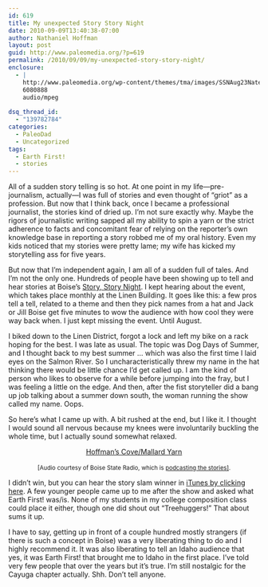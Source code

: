 ```yaml
---
id: 619
title: My unexpected Story Story Night
date: 2010-09-09T13:40:38-07:00
author: Nathaniel Hoffman
layout: post
guid: http://www.paleomedia.org/?p=619
permalink: /2010/09/09/my-unexpected-story-story-night/
enclosure:
  - |
    http://www.paleomedia.org/wp-content/themes/tma/images/SSNAug23Nate-Hoffman.mp3
    6080888
    audio/mpeg
    
dsq_thread_id:
  - "139782784"
categories:
  - PaleoDad
  - Uncategorized
tags:
  - Earth First!
  - stories
---
```

All of a sudden story telling is so hot. At one point in my life—pre-journalism, actually—I was full of stories and even thought of &#8220;griot&#8221; as a profession. But now that I think back, once I became a professional journalist, the stories kind of dried up. I&#8217;m not sure exactly why. Maybe the rigors of journalistic writing sapped all my ability to spin a yarn or the strict adherence to facts and concomitant fear of relying on the reporter&#8217;s own knowledge base in reporting a story robbed me of my oral history. Even my kids noticed that my stories were pretty lame; my wife has kicked my storytelling ass for five years.

But now that I&#8217;m independent again, I am all of a sudden full of tales. And I&#8217;m not the only one. Hundreds of people have been showing up to tell and hear stories at Boise&#8217;s [Story, Story Night](http://www.storystorynight.org/press/page/2/). I kept hearing about the event, which takes place monthly at the Linen Building. It goes like this: a few pros tell a tell, related to a theme and then they pick names from a hat and Jack or Jill Boise get five minutes to wow the audience with how cool they were way back when. I just kept missing the event. Until August.

I biked down to the Linen District, forgot a lock and left my bike on a rack hoping for the best. I was late as usual. The topic was Dog Days of Summer, and I thought back to my best summer &#8230; which was also the first time I laid eyes on the Salmon River. So I uncharacteristically threw my name in the hat thinking there would be little chance I&#8217;d get called up. I am the kind of person who likes to observe for a while before jumping into the fray, but I was feeling a little on the edge. And then, after the fist storyteller did a bang up job talking about a summer down south, the woman running the show called my name. Oops.

So here&#8217;s what I came up with. A bit rushed at the end, but I like it. I thought I would sound all nervous because my knees were involuntarily buckling the whole time, but I actually sound somewhat relaxed. 

<center>
  <a href='http://www.paleomedia.org/wp-content/themes/tma/images/SSNAug23Nate-Hoffman.mp3'>Hoffman&#8217;s Cove/Mallard Yarn</a>
</center>

<center>
  <br />
</center>

<center>
  <small>[Audio courtesy of Boise State Radio, which is <a href="http://radio.boisestate.edu/storystorynight.html">podcasting the stories]</a>.</small><small></small>
</center>

I didn&#8217;t win, but you can hear the story slam winner in [iTunes by clicking here](http://itunes.apple.com/podcast/id385163965#). A few younger people came up to me after the show and asked what Earth First! was/is. None of my students in my college composition class could place it either, though one did shout out &#8220;Treehuggers!&#8221; That about sums it up.

I have to say, getting up in front of a couple hundred mostly strangers (if there is such a concept in Boise) was a very liberating thing to do and I highly recommend it. It was also liberating to tell an Idaho audience that yes, it was Earth First! that brought me to Idaho in the first place. I&#8217;ve told very few people that over the years but it&#8217;s true. I&#8217;m still nostalgic for the Cayuga chapter actually. Shh. Don&#8217;t tell anyone.